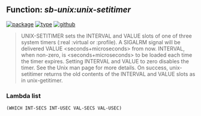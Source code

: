 ## Function: ***sb-unix:unix-setitimer***
[![package](https://img.shields.io/badge/Package-SB--UNIX-5f9ea0.svg?style=social&colorA=999999)](../) [![type](https://img.shields.io/badge/Type-Function-5f9ea0.svg?style=social&colorA=999999)](../#function) [![github](https://img.shields.io/badge/GitHub-View_the_source-5f9ea0.svg?style=social&colorA=999999&logo=github)](https://github.com/sbcl/sbcl/blob/master/src/code/unix.lisp/) 

> UNIX-SETITIMER sets the INTERVAL and VALUE slots of one of
> three system timers (:real :virtual or :profile). A SIGALRM signal
> will be delivered VALUE <seconds+microseconds> from now. INTERVAL,
> when non-zero, is <seconds+microseconds> to be loaded each time
> the timer expires. Setting INTERVAL and VALUE to zero disables
> the timer. See the Unix man page for more details. On success,
> unix-setitimer returns the old contents of the INTERVAL and VALUE
> slots as in unix-getitimer.

### Lambda list
```
(WHICH INT-SECS INT-USEC VAL-SECS VAL-USEC)
```
